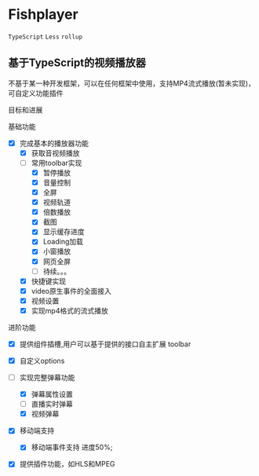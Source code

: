 # Fishplayer
`TypeScript` `Less` `rollup`

## 基于TypeScript的视频播放器

不基于某一种开发框架，可以在任何框架中使用，支持MP4流式播放(暂未实现)，可自定义功能插件

目标和进展

基础功能

- [x] 完成基本的播放器功能
  - [x] 获取音视频播放
  - [ ] 常用toolbar实现
    - [x]  暂停播放
    - [x]  音量控制
    - [x]  全屏
    - [x]  视频轨道
    - [x]  倍数播放
    - [x]  截图
    - [x]  显示缓存进度
    - [x]  Loading加载
    - [x]  小窗播放
    - [x]  网页全屏
    - [ ]  待续。。。
  - [x]  快捷键实现
  - [x]  video原生事件的全面接入
  - [x]  视频设置
  - [x]  实现mp4格式的流式播放

进阶功能

- [x] 提供组件插槽,用户可以基于提供的接口自主扩展 toolbar

- [x] 自定义options

- [ ] 实现完整弹幕功能
  - [x] 弹幕属性设置
  - [ ] 直播实时弹幕
  - [x] 视频弹幕

- [x] 移动端支持  
  - [x] 移动端事件支持 进度50%;

- [x] 提供插件功能，如HLS和MPEG